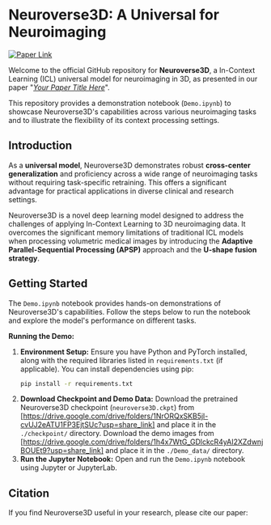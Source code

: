 # Neuroverse3D: A Universal for Neuroimaging

[![Paper Link](link-to-your-paper-if-available)](link-to-your-paper-if-available)

Welcome to the official GitHub repository for **Neuroverse3D**, a In-Context Learning (ICL) universal model for neuroimaging in 3D, as presented in our paper "[*Your Paper Title Here*](link-to-your-paper-if-available)".

This repository provides a demonstration notebook (`Demo.ipynb`) to showcase Neuroverse3D's capabilities across various neuroimaging tasks and to illustrate the flexibility of its context processing settings.

## Introduction

As a **universal model**, Neuroverse3D demonstrates robust **cross-center generalization** and proficiency across a wide range of neuroimaging tasks without requiring task-specific retraining. This offers a significant advantage for practical applications in diverse clinical and research settings.

Neuroverse3D is a novel deep learning model designed to address the challenges of applying In-Context Learning to 3D neuroimaging data.  It overcomes the significant memory limitations of traditional ICL models when processing volumetric medical images by introducing the **Adaptive Parallel-Sequential Processing (APSP)** approach and the **U-shape fusion strategy**.

## Getting Started

The `Demo.ipynb` notebook provides hands-on demonstrations of Neuroverse3D's capabilities.  Follow the steps below to run the notebook and explore the model's performance on different tasks.

**Running the Demo:**

1.  **Environment Setup:** Ensure you have Python and PyTorch installed, along with the required libraries listed in `requirements.txt` (if applicable). You can install dependencies using pip:
    ```bash
    pip install -r requirements.txt
    ```
2.  **Download Checkpoint and Demo Data:** Download the pretrained Neuroverse3D checkpoint (`neuroverse3D.ckpt`) from [https://drive.google.com/drive/folders/1NrORQxSKB5jl-cvUJ2eATU1FP3EjtSUc?usp=share_link] and place it in the `./checkpoint/` directory. Download the demo images from [https://drive.google.com/drive/folders/1h4x7WtG_GDlckcR4yAI2XZdwnjBOUEt9?usp=share_link] and place it in the `./Demo_data/` directory. 
3.  **Run the Jupyter Notebook:** Open and run the `Demo.ipynb` notebook using Jupyter or JupyterLab.

## Citation

If you find Neuroverse3D useful in your research, please cite our paper: